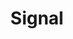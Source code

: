 ---
lang: en
layout: doc
redirect_from:
- /doc/signal/
redirect_to: https://forum.qubes-os.org/t/19073
ref: 70
title: Signal
---